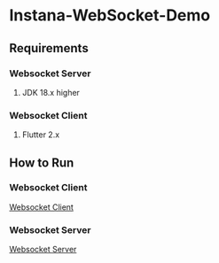 # Instana-WebSocket-Demo
## Requirements
### Websocket Server
1. JDK 18.x higher
### Websocket Client
1. Flutter 2.x

## How to Run
### Websocket Client
<a href="https://github.com/confusionhill/Instana-WebSocket-Demo/blob/main/websocketclient/README.md" target="_blank">Websocket Client</a>
### Websocket Server
<a href="https://github.com/confusionhill/Instana-WebSocket-Demo/blob/main/websocketserver/README.md" target="_blank">Websocket Server</a>

